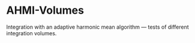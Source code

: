 # AHMI-Volumes
Integration with an adaptive harmonic mean algorithm — tests of different integration volumes. 
